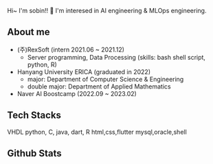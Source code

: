 
Hi~ I'm sobin!! 👋 I'm interesed in AI engineering & MLOps engineering.

## About me
- (주)RexSoft (intern 2021.06 ~ 2021.12)
  - Server programming, Data Processing (skills: bash shell script, python, R)
- Hanyang University ERICA (graduated in 2022)
  - major: Department of Computer Science & Engineering
  - double major: Department of Applied Mathematics
- Naver AI Boostcamp (2022.09 ~ 2023.02)

## Tech Stacks

VHDL
python, C, java, dart, R
html,css,flutter
mysql,oracle,shell

## Github Stats



<!--
**sobin98/sobin98** is a ✨ _special_ ✨ repository because its `README.md` (this file) appears on your GitHub profile.

Here are some ideas to get you started:

- 🔭 I’m currently working on ...
- 🌱 I’m currently learning ...
- 👯 I’m looking to collaborate on ...
- 🤔 I’m looking for help with ...
- 💬 Ask me about ...
- 📫 How to reach me: ...
- 😄 Pronouns: ...
- ⚡ Fun fact: ...ㅁ

## contact
velog, gmail


-->
